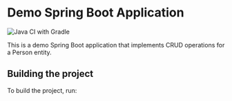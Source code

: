 # Demo Spring Boot Application

![Java CI with Gradle](https://github.com/mderouet/DemoApp/workflows/Java%20CI%20with%20Gradle/badge.svg)

This is a demo Spring Boot application that implements CRUD operations for a Person entity.

## Building the project

To build the project, run:
